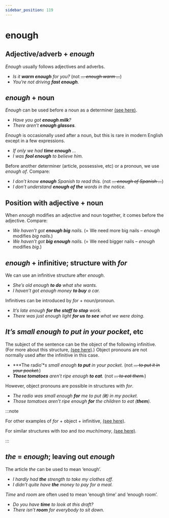 ```yaml
---
sidebar_position: 119
---
```


# enough

## Adjective/adverb + *enough*

*Enough* usually follows adjectives and adverbs.

- *Is it **warm enough** for you?* (not *~~… enough warm …~~*)
- *You’re not driving **fast enough**.*

## *enough* + noun

*Enough* can be used before a noun as a determiner [(see here)](./../../grammar/determiners-quantifiers/enough).

- *Have you got **enough milk**?*
- *There aren’t **enough glasses**.*

*Enough* is occasionally used after a noun, but this is rare in modern English except in a few expressions.

- *If only we had **time enough** …*
- *I was **fool enough** to believe him.*

Before another determiner (article, possessive, etc) or a pronoun, we use *enough of*. Compare:

- *I don’t know **enough** Spanish to read this.* (not *~~… enough of Spanish …~~*)
- *I don’t understand **enough of the** words in the notice.*

## Position with adjective + noun

When *enough* modifies an adjective and noun together, it comes before the adjective. Compare:

- *We haven’t got **enough big** nails.* (= We need more big nails – *enough* modifies *big nails*.)
- *We haven’t got **big enough** nails.* (= We need bigger nails – *enough* modifies *big*.)

## *enough* + infinitive; structure with *for*

We can use an infinitive structure after *enough*.

- *She’s old enough **to do** what she wants.*
- *I haven’t got enough money **to buy** a car.*

Infinitives can be introduced by *for* + noun/pronoun.

- *It’s late enough **for the staff to stop** work.*
- *There was just enough light **for us to see** what we were doing.*

## *It’s small enough to put in your pocket*, etc

The subject of the sentence can be the object of the following infinitive. (For more about this structure, [(see here)](./../../grammar/infinitives-ing-forms-and-past-participles-after-nouns-verbs-etc/infinitives-after-adjectives-pleased-to-see-you#easy-to-please).) Object pronouns are not normally used after the infinitive in this case.

- ***The radio’**s small enough **to put** in your pocket.* (not *~~… to put it in your pocket.~~*)
- ***Those tomatoes** aren’t ripe enough **to eat**.* (not *~~… to eat them.~~*)

However, object pronouns are possible in structures with *for*.

- *The radio was small enough **for** me to put (**it**) in my pocket.*
- *Those tomatoes aren’t ripe enough **for** the children to eat (**them**).*

:::note

For other examples of *for* + object + infinitive, [(see here)](./../../grammar/infinitives-ing-forms-and-past-participles-other-uses/for-to).

For similar structures with *too* and *too much*/*many*, [(see here)](./too).

:::

## *the* = *enough*; leaving out *enough*

The article *the* can be used to mean ‘enough’.

- *I hardly had **the** strength to take my clothes off.*
- *I didn’t quite have **the** money to pay for a meal.*

*Time* and *room* are often used to mean ‘enough time’ and ‘enough room’.

- *Do you have **time** to look at this draft?*
- *There isn’t **room** for everybody to sit down.*
